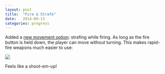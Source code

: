 ```yaml
---
layout: post
title:  "Fire & Strafe"
date:   2014-09-13
categories: progress
---
```

Added a [new movement option](https://github.com/cxong/cdogs-sdl/issues/304): strafing while firing. As long as the fire button is held down, the player can move without turning. This makes rapid-fire weapons much easier to use:

![](https://raw.githubusercontent.com/cxong/cdogs-sdl/gh-pages/_posts/fire_strafe.gif)

Feels like a shoot-em-up!